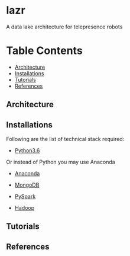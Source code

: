 # lazr
A data lake architecture for telepresence robots

# Table Contents

- [Architecture](#architecture)
- [Installations](#installations)
- [Tutorials](#tutorials)
- [References](#references)

## Architecture



## Installations

Following are the list of technical stack required:

- [Python3.6](https://realpython.com/installing-python/)

Or instead of Python you may use Anaconda 

- [Anaconda](https://docs.anaconda.com/anaconda/install/)

- [MongoDB](https://docs.mongodb.com/manual/tutorial/install-mongodb-on-ubuntu/)

- [PySpark](https://towardsdatascience.com/installing-pyspark-with-java-8-on-ubuntu-18-04-6a9dea915b5b)

- [Hadoop](https://www.youtube.com/watch?v=Y6oit3rCsZo&t=1668s)


## Tutorials


## References

